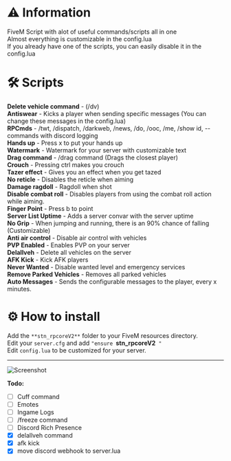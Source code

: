 # :warning: Information
FiveM Script with alot of useful commands/scripts all in one\
Almost everything is customizable in the config.lua\
If you already have one of the scripts, you can easily disable it in the config.lua

# :hammer_and_wrench: Scripts
**Delete vehicle command** - (/dv)\
**Antiswear** - Kicks a player when sending specific messages (You can change these messages in the config.lua)\
**RPCmds** - /twt, /dispatch, /darkweb, /news, /do, /ooc, /me, /show id, -- commands with discord logging\
**Hands up** - Press x to put your hands up\
**Watermark** - Watermark for your server with customizable text\
**Drag command** - /drag command (Drags the closest player)\
**Crouch** - Pressing ctrl makes you crouch\
**Tazer effect** - Gives you an effect when you get tazed\
**No reticle** - Disables the reticle when aiming\
**Damage ragdoll** - Ragdoll when shot\
**Disable combat roll** - Disables players from using the combat roll action while aiming.\
**Finger Point** - Press b to point\
**Server List Uptime** - Adds a server convar with the server uptime\
**No Grip** - When jumping and running, there is an 90% chance of falling (Customizable)\
**Anti air control** - Disable air control with vehicles\
**PVP Enabled** - Enables PVP on your server\
**Delallveh** - Delete all vehicles on the server\
**AFK Kick** - Kick AFK players\
**Never Wanted** - Disable wanted level and emergency services\
**Remove Parked Vehicles** - Removes all parked vehicles\
**Auto Messages** - Sends the configurable messages to the player, every x minutes.


# :gear:  How to install
Add the `**stn_rpcoreV2**` folder to your FiveM resources directory.\
Edit your `server.cfg` and add `"ensure `**stn_rpcoreV2**` "`\
Edit `config.lua` to be customized for your server.



---------------------------------------------------

![Screenshot](https://i.imgur.com/1982Oa7.png)



**Todo:**
- [ ] Cuff command
- [ ] Emotes
- [ ] Ingame Logs
- [ ] /freeze command
- [ ] Discord Rich Presence
- [x] delallveh command
- [x] afk kick
- [x] move discord webhook to server.lua
